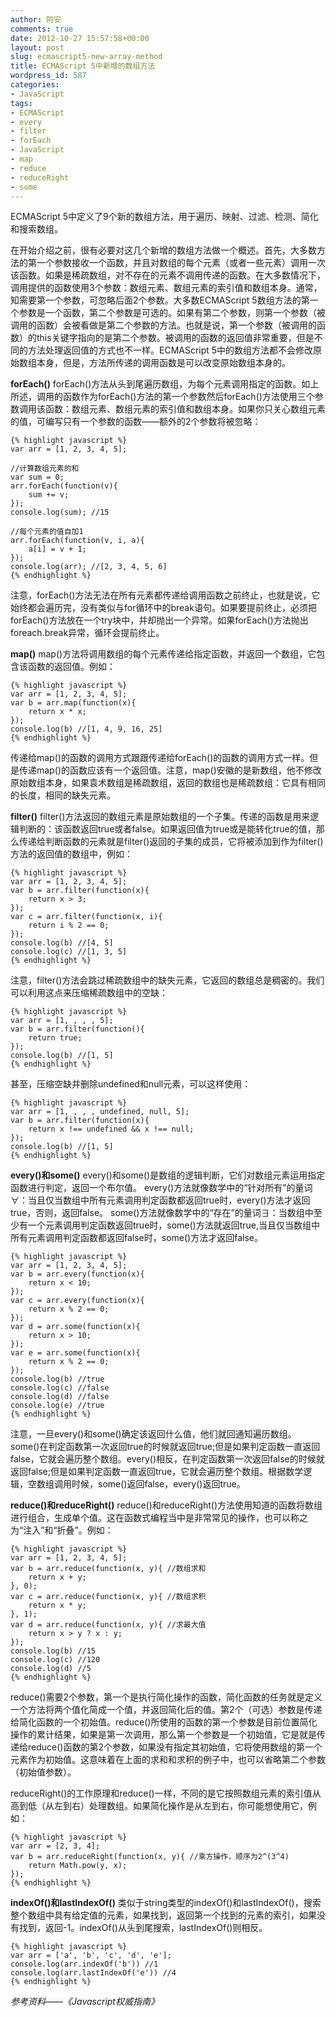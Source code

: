 ```yaml
---
author: 阿安
comments: true
date: 2012-10-27 15:57:58+00:00
layout: post
slug: ecmascript5-new-array-method
title: ECMAScript 5中新增的数组方法
wordpress_id: 587
categories:
- JavaScript
tags:
- ECMAScript
- every
- filter
- forEach
- JavaScript
- map
- reduce
- reduceRight
- some
---
```


ECMAScript 5中定义了9个新的数组方法，用于遍历、映射、过滤、检测、简化和搜索数组。

在开始介绍之前，很有必要对这几个新增的数组方法做一个概述。首先，大多数方法的第一个参数接收一个函数，并且对数组的每个元素（或者一些元素）调用一次该函数。如果是稀疏数组，对不存在的元素不调用传递的函数。在大多数情况下，调用提供的函数使用3个参数：数组元素、数组元素的索引值和数组本身。通常，知需要第一个参数，可忽略后面2个参数。大多数ECMAScript 5数组方法的第一个参数是一个函数，第二个参数是可选的。如果有第二个参数，则第一个参数（被调用的函数）会被看做是第二个参数的方法。也就是说，第一个参数（被调用的函数）的this关键字指向的是第二个参数。被调用的函数的返回值非常重要，但是不同的方法处理返回值的方式也不一样。ECMAScript 5中的数组方法都不会修改原始数组本身，但是，方法所传递的调用函数是可以改变原始数组本身的。<!-- more -->

**forEach()**
forEach()方法从头到尾遍历数组，为每个元素调用指定的函数。如上所述，调用的函数作为forEach()方法的第一个参数然后forEach()方法使用三个参数调用该函数：数组元素、数组元素的索引值和数组本身。如果你只关心数组元素的值，可编写只有一个参数的函数——额外的2个参数将被忽略：

    
    {% highlight javascript %}
    var arr = [1, 2, 3, 4, 5];

    //计算数组元素的和
    var sum = 0;
    arr.forEach(function(v){
        sum += v;
    });
    console.log(sum); //15

    //每个元素的值自加1
    arr.forEach(function(v, i, a){
        a[i] = v + 1;
    });
    console.log(arr); //[2, 3, 4, 5, 6]
    {% endhighlight %}



注意，forEach()方法无法在所有元素都传递给调用函数之前终止，也就是说，它始终都会遍历完，没有类似与for循环中的break语句。如果要提前终止，必须把forEach()方法放在一个try块中，并却抛出一个异常。如果forEach()方法抛出foreach.break异常，循环会提前终止。

**map()**
map()方法将调用数组的每个元素传递给指定函数，并返回一个数组，它包含该函数的返回值。例如：

    
    {% highlight javascript %}
    var arr = [1, 2, 3, 4, 5];
    var b = arr.map(function(x){
        return x * x;
    });
    console.log(b) //[1, 4, 9, 16, 25]
    {% endhighlight %}



传递给map()的函数的调用方式跟跟传递给forEach()的函数的调用方式一样。但是传递map()的函数应该有一个返回值。注意，map()安徽的是新数组，他不修改原始数组本身，如果袁术数组是稀疏数组，返回的数组也是稀疏数组：它具有相同的长度，相同的缺失元素。

**filter()**
filter()方法返回的数组元素是原始数组的一个子集。传递的函数是用来逻辑判断的：该函数返回true或者false。如果返回值为true或是能转化true的值，那么传递给判断函数的元素就是filter()返回的子集的成员，它将被添加到作为filter()方法的返回值的数组中，例如：

    
    {% highlight javascript %}
    var arr = [1, 2, 3, 4, 5];
    var b = arr.filter(function(x){
        return x > 3;
    });
    var c = arr.filter(function(x, i){
        return i % 2 == 0;
    });
    console.log(b) //[4, 5]
    console.log(c) //[1, 3, 5]
    {% endhighlight %}



注意，filter()方法会跳过稀疏数组中的缺失元素，它返回的数组总是稠密的。我们可以利用这点来压缩稀疏数组中的空缺：

    
    {% highlight javascript %}
    var arr = [1, , , , 5];
    var b = arr.filter(function(){
        return true;
    });
    console.log(b) //[1, 5]
    {% endhighlight %}



甚至，压缩空缺并删除undefined和null元素，可以这样使用：

    
    {% highlight javascript %}
    var arr = [1, , , , undefined, null, 5];
    var b = arr.filter(function(x){
        return x !== undefined && x !== null;
    });
    console.log(b) //[1, 5]
    {% endhighlight %}




**every()和some()**
every()和some()是数组的逻辑判断，它们对数组元素运用指定函数进行判定，返回一个布尔值。
every()方法就像数学中的“针对所有”的量词∀：当且仅当数组中所有元素调用判定函数都返回true时，every()方法才返回true，否则，返回false。
some()方法就像数学中的“存在”的量词∃：当数组中至少有一个元素调用判定函数返回true时，some()方法就返回true,当且仅当数组中所有元素调用判定函数都返回false时，some()方法才返回false。

    
    {% highlight javascript %}
    var arr = [1, 2, 3, 4, 5];
    var b = arr.every(function(x){
        return x < 10;
    });
    var c = arr.every(function(x){
        return x % 2 == 0;
    });
    var d = arr.some(function(x){
        return x > 10;
    });
    var e = arr.some(function(x){
        return x % 2 == 0;
    });
    console.log(b) //true
    console.log(c) //false
    console.log(d) //false
    console.log(e) //true
    {% endhighlight %}



注意，一旦every()和some()确定该返回什么值，他们就回通知遍历数组。some()在判定函数第一次返回true的时候就返回true;但是如果判定函数一直返回false，它就会遍历整个数组。every()相反，在判定函数第一次返回false的时候就返回false;但是如果判定函数一直返回true，它就会遍历整个数组。根据数学逻辑，空数组调用时候，some()返回false，every()返回true。

**reduce()和reduceRight()**
reduce()和reduceRight()方法使用知道的函数将数组进行组合，生成单个值。这在函数式编程当中是非常常见的操作，也可以称之为“注入”和“折叠”。例如：

    
    {% highlight javascript %}
    var arr = [1, 2, 3, 4, 5];
    var b = arr.reduce(function(x, y){ //数组求和
        return x + y;
    }, 0);
    var c = arr.reduce(function(x, y){ //数组求积
        return x * y;
    }, 1);
    var d = arr.reduce(function(x, y){ //求最大值
        return x > y ? x : y;
    });
    console.log(b) //15
    console.log(c) //120
    console.log(d) //5
    {% endhighlight %}



reduce()需要2个参数，第一个是执行简化操作的函数，简化函数的任务就是定义一个方法将两个值化简成一个值，并返回简化后的值。第2个（可选）参数是传递给简化函数的一个初始值。reduce()所使用的函数的第一个参数是目前位置简化操作的累计结果，如果是第一次调用，那么第一个参数是一个初始值，它是就是传递给reduce()函数的第2个参数，如果没有指定其初始值，它将使用数组的第一个元素作为初始值。这意味着在上面的求和和求积的例子中，也可以省略第二个参数（初始值参数）。

reduceRight()的工作原理和reduce()一样，不同的是它按照数组元素的索引值从高到低（从左到右）处理数组。如果简化操作是从左到右，你可能想使用它，例如：

    
    {% highlight javascript %}
    var arr = [2, 3, 4];
    var b = arr.reduceRight(function(x, y){ //乘方操作，顺序为2^(3^4)
        return Math.pow(y, x);
    });
    {% endhighlight %}




**indexOf()和lastIndexOf()**
类似于string类型的indexOf()和lastIndexOf()，搜索整个数组中具有给定值的元素，如果找到，返回第一个找到的元素的索引，如果没有找到，返回-1。indexOf()从头到尾搜索，lastIndexOf()则相反。

    
    {% highlight javascript %}
    var arr = ['a', 'b', 'c', 'd', 'e'];
    console.log(arr.indexOf('b')) //1
    console.log(arr.lastIndexOf('e')) //4
    {% endhighlight %}





_参考资料——《Javascript权威指南》_
